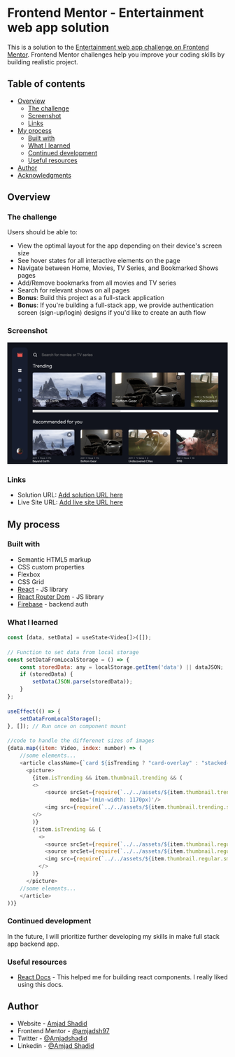 # Frontend Mentor - Entertainment web app solution

This is a solution to the [Entertainment web app challenge on Frontend Mentor](https://www.frontendmentor.io/challenges/entertainment-web-app-J-UhgAW1X). Frontend Mentor challenges help you improve your coding skills by building realistic project.

## Table of contents

- [Overview](#overview)
    - [The challenge](#the-challenge)
    - [Screenshot](#screenshot)
    - [Links](#links)
- [My process](#my-process)
    - [Built with](#built-with)
    - [What I learned](#what-i-learned)
    - [Continued development](#continued-development)
    - [Useful resources](#useful-resources)
- [Author](#author)
- [Acknowledgments](#acknowledgments)


## Overview

### The challenge

Users should be able to:

- View the optimal layout for the app depending on their device's screen size
- See hover states for all interactive elements on the page
- Navigate between Home, Movies, TV Series, and Bookmarked Shows pages
- Add/Remove bookmarks from all movies and TV series
- Search for relevant shows on all pages
- **Bonus**: Build this project as a full-stack application
- **Bonus**: If you're building a full-stack app, we provide authentication screen (sign-up/login) designs if you'd like to create an auth flow

### Screenshot

![](./screenshot.png)

### Links

- Solution URL: [Add solution URL here](https://your-solution-url.com)
- Live Site URL: [Add live site URL here](https://your-live-site-url.com)

## My process

### Built with

- Semantic HTML5 markup
- CSS custom properties
- Flexbox
- CSS Grid
- [React](https://reactjs.org/) - JS library
- [React Router Dom](https://reactrouter.com/en/main) - JS library
- [Firebase](https://firebase.google.com/) - backend auth


### What I learned


```js
const [data, setData] = useState<Video[]>([]);

// Function to set data from local storage
const setDataFromLocalStorage = () => {
	const storedData: any = localStorage.getItem('data') || dataJSON;
	if (storedData) {
		setData(JSON.parse(storedData));
	}
};

useEffect(() => {
	setDataFromLocalStorage();
}, []); // Run once on component mount

//code to handle the differenet sizes of images
{data.map((item: Video, index: number) => (
	//some elements...
	<article className={`card ${isTrending ? "card-overlay" : "stacked-card"}`} key={index}>
      <picture>
	    {item.isTrending && item.thumbnail.trending && (
		<>
			<source srcSet={require(`../../assets/${item.thumbnail.trending.large}`)}
			        media='(min-width: 1170px)'/>
			<img src={require(`../../assets/${item.thumbnail.trending.small}`)} alt=''/>
		</>
	    )}
	    {!item.isTrending && (
		  <>
			<source srcSet={require(`../../assets/${item.thumbnail.regular.large}`)} media='(min-width: 1170px)'/>
			<source srcSet={require(`../../assets/${item.thumbnail.regular.medium}`)} media='(min-width: 768px)'/>
			<img src={require(`../../assets/${item.thumbnail.regular.small}`)} alt=''/>
		  </>
	    )}
      </picture>
    //some elements...
    </article>
))}
```

### Continued development

In the future, I will prioritize further developing my skills in make full stack app  backend app.


### Useful resources

- [React Docs](https://react.dev/) - This helped me for building react components. I really liked using this docs.


## Author

- Website - [Amjad Shadid](https://amjadshadid.vercel.app/)
- Frontend Mentor - [@amjadsh97](https://www.frontendmentor.io/profile/amjadsh97)
- Twitter - [@Amjadshadid](https://twitter.com/Amjadshadid)
- Linkedin - [@Amjad Shadid](https://www.linkedin.com/in/amjad-shadid-134355134/)